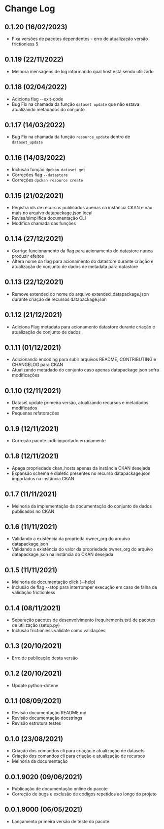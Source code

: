 Change Log
==========

0.1.20 (16/02/2023)
------------------
- Fixa versões de pacotes dependentes - erro de atualização versão frictionless 5

0.1.19 (22/11/2022)
------------------
- Melhora mensagens de log informando qual host está sendo utilizado

0.1.18 (02/04/2022)
------------------
- Adiciona flag --exit-code
- Bug Fix na chamada da função `dataset update` que não estava atualizando metadados do conjunto

0.1.17 (14/03/2022)
------------------
- Bug Fix na chamada da função `resource_update` dentro de `dataset_update`

0.1.16 (14/03/2022)
------------------
- Inclusão função `dpckan dataset get`
- Correções flag `--datastore`
- Correções `dpckan resource create`

0.1.15 (21/02/2021)
------------------
- Registra ids de recursos publicados apenas na instância CKAN e não mais no arquivo datapackage.json local
- Revisa/simplifica documentação CLI
- Modifica chamada das funções

0.1.14 (27/12/2021)
------------------
- Corrige funcionamento da flag para acionamento do datastore nunca produzir efeitos
- Altera nome da flag para acionamento do datastore durante criação e atualização de conjunto de dados de metadata para datastore

0.1.13 (22/12/2021)
------------------
-  Remove extended do nome do arquivo extended_datapackage.json durante criação de recursos datapackage.json

0.1.12 (21/12/2021)
------------------
- Adiciona Flag metadata para acionamento datastore durante criação e atualização de conjunto de dados

0.1.11 (01/12/2021)
------------------
- Adicionando encoding para subir arquivos README, CONTRIBUTING e CHANGELOG para CKAN
- Atualizando metadado do conjunto caso apenas datapackage.json sofra modificações

0.1.10 (12/11/2021)
------------------
- Dataset update primeira versão, atualizando recursos e metadados modificados
- Pequenas refatorações

0.1.9 (12/11/2021)
------------------
- Correção pacote ipdb importado erradamente

0.1.8 (12/11/2021)
------------------
- Apaga propriedade ckan_hosts apenas da instância CKAN desejada
- Expansão schema e dialetic presentes no recurso datapackage.json importados na instância CKAN

0.1.7 (11/11/2021)
------------------
- Melhoria da implementação da documentação do conjunto de dados publicados no CKAN

0.1.6 (11/11/2021)
------------------
- Validando a existência da proprieda owner_org do arquivo datapackage.json
- Validando a existência do valor da propriedade owner_org do arquivo datapackage.json na instância do CKAN desejada

0.1.5 (11/11/2021)
------------------
- Melhoria de documentação click (--help)
- Inclusão de flag --stop para interromper execução em caso de falha de validação frictionless

0.1.4 (08/11/2021)
------------------
- Separação pacotes de desenvolvimento (requirements.txt) de pacotes de utilização (setup.py)
- Inclusão frictionless validate como validações

0.1.3 (20/10/2021)
------------------
- Erro de publicação desta versão

0.1.2 (20/10/2021)
------------------
- Update python-dotenv

0.1.1 (08/09/2021)
------------------
- Revisão documentação README.md
- Revisão documentação docstrings
- Revisão estrutura testes

0.1.0 (23/08/2021)
------------------
- Criação dos comandos cli para criação e atualização de datasets
- Criação dos comandos cli para criação e atualização de recursos
- Melhoria da documentação

0.0.1.9020 (09/06/2021)
------------------
- Publicação de documentação online do pacote
- Correção de bugs e exclusão de códigos repetidos ao longo do projeto


0.0.1.9000 (06/05/2021)
------------------
- Lançamento primeira versão de teste do pacote
